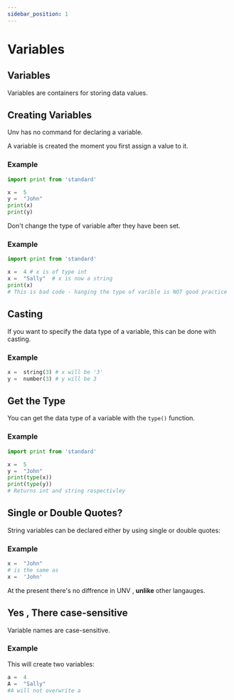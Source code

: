```yaml
---
sidebar_position: 1
---
```

# Variables

## Variables

Variables are containers for storing data values.

## Creating Variables

Unv has no command for declaring a variable.

A variable is created the moment you first assign a value to it.

### Example
```py
import print from 'standard'

x =  5  
y =  "John"  
print(x)  
print(y)
```

Don't change the type of variable after they have been set.

### Example
```py
import print from 'standard'

x =  4 # x is of type int  
x =  "Sally"  # x is now a string
print(x)
# This is bad code - hanging the type of varible is NOT good practice
```

## Casting

If you want to specify the data type of a variable, this can be done with casting.

### Example
```py
x =  string(3) # x will be '3'  
y =  number(3) # y will be 3  
```

## Get the Type

You can get the data type of a variable with the  `type()`  function.

### Example
```py
import print from 'standard'

x =  5  
y =  "John"  
print(type(x))  
print(type(y))
# Returns int and string respectivley
```

## Single or Double Quotes?

String variables can be declared either by using single or double quotes:

### Example
```py
x =  "John"  
# is the same as  
x =  'John'
```
At the present there's no diffrence in UNV , **unlike** other langauges.
## Yes , There case-sensitive

Variable names are case-sensitive.

### Example

This will create two variables:
```py
a =  4  
A =  "Sally"  
#A will not overwrite a
```
